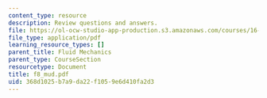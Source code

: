 ```yaml
---
content_type: resource
description: Review questions and answers.
file: https://ol-ocw-studio-app-production.s3.amazonaws.com/courses/16-01-unified-engineering-i-ii-iii-iv-fall-2005-spring-2006/368d1025b7a9da22f1059e6d410fa2d3_f8_mud.pdf
file_type: application/pdf
learning_resource_types: []
parent_title: Fluid Mechanics
parent_type: CourseSection
resourcetype: Document
title: f8_mud.pdf
uid: 368d1025-b7a9-da22-f105-9e6d410fa2d3
---
```

